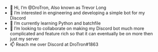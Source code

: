 - 👋 Hi, I’m @DroTron, Also known as Trevor Long
- 👀 I’m interested in engineering and developing a simple bot for my Discord
- 🌱 I’m currently learning Python and batchfile
- 💞️ I’m looking to collaborate on making my Discord bot much more complicated and feature rich so that it can eventually be on more then just my server
- 📫 Reach me over Discord at DroTron#1863

